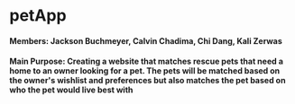 # petApp


#### Members: Jackson Buchmeyer, Calvin Chadima, Chi Dang, Kali Zerwas
#### Main Purpose: Creating a website that matches rescue pets that need a home to an owner looking for a pet. The pets will be matched based on the owner's wishlist and preferences but also matches the pet based on who the pet would live best with
